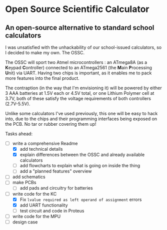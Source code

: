 # **O**pen **S**ource **S**cientific **C**alculator
## An open-source alternative to standard school calculators

I was unsatisfied with the unhackability of our school-issued calculators,
so I decided to make my own. The OSSC.

The OSSC will sport two Atmel microcontrollers : an ATmega8A (as a **K**eypad **C**ontroller)
connected to an ATmega2561 (the **M**ain **P**rocessing **U**nit) via UART.
Having two chips is important, as it enables me to pack more features into the
final product.

The contraption (in the way that I'm envisioning it) will be powered by either
3 AAA batteries at 1.5V each or 4.5V total, or one Lithium Polymer cell at 3.7V,
both of these satisfy the voltage requirements of both controllers (2.7V-5.5V).

Unlike some calculators I've used previously, this one will be
easy to hack into, due to the chips and their programming interfaces being exposed
on the PCB. No tar or rubber covering them up!


Tasks ahead:
- [ ] write a comprehensive Readme
  - [x] add technical details
  - [x] explain differences between the OSSC and already available calculators
  - [ ] add flowcharts to explain what is going on inside the thing
  - [ ] add a "planned features" overview
- [ ] add schematics
- [ ] make PCBs
	- [ ] add pads and circuitry for batteries
- [ ] write code for the KC
  - [X] Fix ```lvalue required as left operand of assignment``` errors
  - [X] add UART functionality
  - [ ] test circuit and code in Proteus
- [ ] write code for the MPU
- [ ] design case

